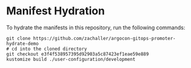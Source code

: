 # Manifest Hydration

To hydrate the manifests in this repository, run the following commands:

```shell
git clone https://github.com/zachaller/argocon-gitops-promoter-hydrate-demo
# cd into the cloned directory
git checkout e3f4f538957395d92903a5c87423ef1eae59e889
kustomize build ./user-configuration/development
```
